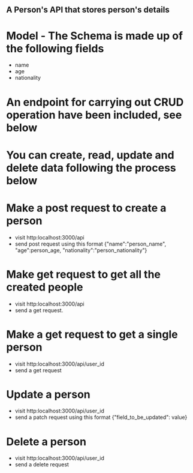 ## A Person's API that stores person's details
# Model - The Schema is made up of the following fields
* name
* age
* nationality
# An endpoint for carrying out CRUD operation have been included, see below
# You can create, read, update and delete data following the process below

# Make a post request to create a person
* visit http:localhost:3000/api
* send post request using this format {"name":"person_name", "age":person_age, "nationality":"person_nationality"}

# Make get request to get all the created people
* visit http:localhost:3000/api
* send a get request.

# Make a get request to get a single person
* visit http:localhost:3000/api/user_id
* send a get request

# Update a person
* visit http:localhost:3000/api/user_id
* send a patch request using this format {"field_to_be_updated": value}

# Delete a person
* visit http:localhost:3000/api/user_id
* send a delete request